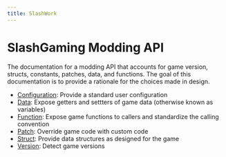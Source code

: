 ```yaml
---
title: SlashWork
---
```

# SlashGaming Modding API

The documentation for a modding API that accounts for game version, structs, constants, patches, data, and functions. The goal of this documentation is to provide a rationale for the choices made in design.

- [Configuration](Config/): Provide a standard user configuration
- [Data](Data/): Expose getters and settters of game data (otherwise known as variables)
- [Function](Function/): Expose game functions to callers and standardize the calling convention
- [Patch](Patch/): Override game code with custom code
- [Struct](Struct/): Provide data structures as designed for the game
- [Version](Version/): Detect game versions
